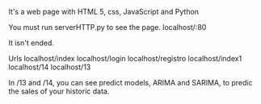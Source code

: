 It's a web page with HTML 5, css, JavaScript and Python

You must run serverHTTP.py to see the page. localhost/:80

It isn't ended. 

Urls
localhost/index
localhost/login
localhost/registro
localhost/index1
localhost/14
localhost/13

In /13 and /14, you can see predict models, ARIMA and SARIMA, to predic the sales of your historic data.